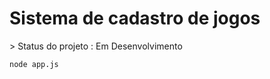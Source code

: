 <h1>Sistema de cadastro de jogos</h1>
> Status do projeto : Em Desenvolvimento

```
node app.js

```
